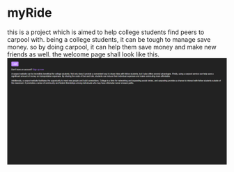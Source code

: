 # myRide
this is a project which is aimed to help college students find peers to carpool with. being a college students, it can be tough to manage save money. so by doing carpool, it can help them save money and make new friends as well.
the welcome page shall look like this. ![welcome page](https://github.com/itsrohan2003/myRide/blob/main/snapshots/welcome.png)
